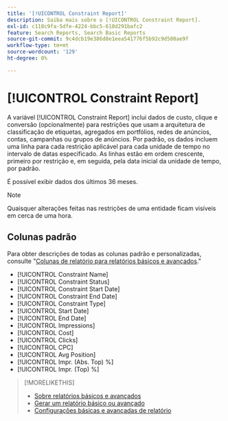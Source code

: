 ```yaml
---
title: '[!UICONTROL Constraint Report]'
description: Saiba mais sobre o [!UICONTROL Constraint Report].
exl-id: c118c9fa-5dfe-4224-bbc5-618d291bafc2
feature: Search Reports, Search Basic Reports
source-git-commit: 9c4dcb19e386d8e1eea541776f5b92c9d500ae9f
workflow-type: tm+mt
source-wordcount: '129'
ht-degree: 0%

---
```


# [!UICONTROL Constraint Report]

A variável [!UICONTROL Constraint Report] inclui dados de custo, clique e conversão (opcionalmente) para restrições que usam a arquitetura de classificação de etiquetas, agregados em portfólios, redes de anúncios, contas, campanhas ou grupos de anúncios. Por padrão, os dados incluem uma linha para cada restrição aplicável para cada unidade de tempo no intervalo de datas especificado. As linhas estão em ordem crescente, primeiro por restrição e, em seguida, pela data inicial da unidade de tempo, por padrão.

É possível exibir dados dos últimos 36 meses.

>[!NOTE]
>
>Quaisquer alterações feitas nas restrições de uma entidade ficam visíveis em cerca de uma hora.

## Colunas padrão

Para obter descrições de todas as colunas padrão e personalizadas, consulte &quot;[Colunas de relatório para relatórios básicos e avançados](basic-advanced-report-columns.md).&quot;

* [!UICONTROL Constraint Name]
* [!UICONTROL Constraint Status]
* [!UICONTROL Constraint Start Date]
* [!UICONTROL Constraint End Date]
* [!UICONTROL Constraint Type]
* [!UICONTROL Start Date]
* [!UICONTROL End Date]
* [!UICONTROL Impressions]
* [!UICONTROL Cost]
* [!UICONTROL Clicks]
* [!UICONTROL CPC]
* [!UICONTROL Avg Position]
* [!UICONTROL Impr. (Abs. Top) %]
* [!UICONTROL Impr. (Top) %]

>[!MORELIKETHIS]
>
>* [Sobre relatórios básicos e avançados](basic-advanced-report-about.md)
>* [Gerar um relatório básico ou avançado](basic-advanced-report-generate.md)
>* [Configurações básicas e avançadas de relatório](basic-advanced-report-settings.md)
